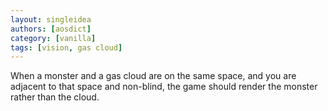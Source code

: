 ```yaml
---
layout: singleidea
authors: [aosdict]
category: [vanilla]
tags: [vision, gas cloud]
---
```

When a monster and a gas cloud are on the same space, and you are adjacent to that space and non-blind, the game should render the monster rather than the cloud.
